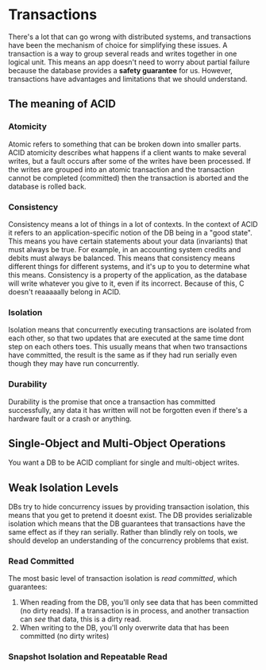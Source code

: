 # Transactions

There's a lot that can go wrong with distributed systems, and transactions have been the mechanism of choice for simplifying these issues. A transaction is a way to group several reads and writes together in one logical unit. This means an app doesn't need to worry about partial failure because the database provides a **safety guarantee** for us. However, transactions have advantages and limitations that we should understand.

## The meaning of ACID

### Atomicity

Atomic refers to something that can be broken down into smaller parts. ACID atomicity describes what happens if a client wants to make several writes, but a fault occurs after some of the writes have been processed. If the writes are grouped into an atomic transaction and the transaction cannot be completed (committed) then the transaction is aborted and the database is rolled back.

### Consistency

Consistency means a lot of things in a lot of contexts. In the context of ACID it refers to an application-specific notion of the DB being in a "good state". This means you have certain statements about your data (invariants) that must always be true. For example, in an accounting system credits and debits must always be balanced. This means that consistency means different things for different systems, and it's up to you to determine what this means. Consistency is a property of the application, as the database will write whatever you give to it, even if its incorrect. Because of this, C doesn't reaaaaally belong in ACID.

### Isolation

Isolation means that concurrently executing transactions are isolated from each other, so that two updates that are executed at the same time dont step on each others toes. This usually means that when two transactions have committed, the result is the same as if they had run serially even though they may have run concurrently.

### Durability

Durability is the promise that once a transaction has committed successfully, any data it has written will not be forgotten even if there's a hardware fault or a crash or anything.

## Single-Object and Multi-Object Operations

You want a DB to be ACID compliant for single and multi-object writes.

## Weak Isolation Levels

DBs try to hide concurrency issues by providing transaction isolation, this means that you get to pretend it doesnt exist. The DB provides serializable isolation which means that the DB guarantees that transactions have the same effect as if they ran serially. Rather than blindly rely on tools, we should develop an understanding of the concurrency problems that exist.

### Read Committed

The most basic level of transaction isolation is *read committed*, which guarantees:

1. When reading from the DB, you'll only see data that has been committed (no dirty reads). If a transaction is in process, and another transaction can *see* that data, this is a dirty read.
2. When writing to the DB, you'll only overwrite data that has been committed (no dirty writes)

### Snapshot Isolation and Repeatable Read